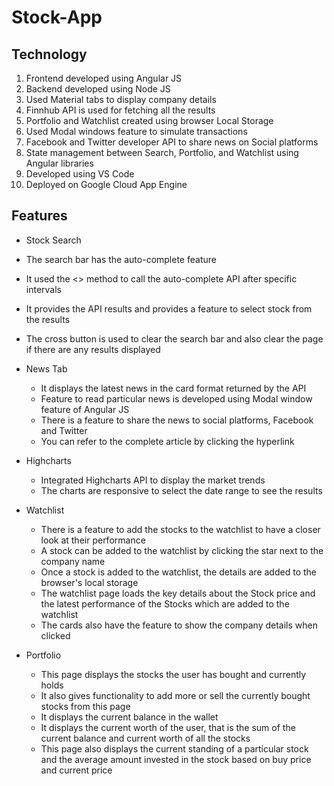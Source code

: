 # Stock-App

## Technology
1. Frontend developed using Angular JS
2. Backend developed using Node JS
3. Used Material tabs to display company details
4. Finnhub API is used for fetching all the results
5. Portfolio and Watchlist created using browser Local Storage
6. Used Modal windows feature to simulate transactions
7. Facebook and Twitter developer API to share news on Social platforms
8. State management between Search, Portfolio, and Watchlist using Angular libraries
9. Developed using VS Code
10. Deployed on Google Cloud App Engine

## Features

-  Stock Search
  - The search bar has the auto-complete feature
  -  It used the <> method to call the auto-complete API after specific intervals
  -  It provides the API results and provides a feature to select stock from the results
  -  The cross button is used to clear the search bar and also clear the page if there are any results displayed
  
-   News Tab
    -   It displays the latest news in the card format returned by the API
    -   Feature to read particular news is developed using Modal window feature of Angular JS
    -   There is a feature to share the news to social platforms, Facebook and Twitter
    -   You can refer to the complete article by clicking the hyperlink
-   Highcharts
    -   Integrated Highcharts API to display the market trends
    -   The charts are responsive to select the date range to see the results
-   Watchlist
    -   There is a feature to add the stocks to the watchlist to have a closer look at their performance
    -   A stock can be added to the watchlist by clicking the star next to the company name
    -   Once a stock is added to the watchlist, the details are added to the browser's local storage
    -   The watchlist page loads the key details about the Stock price and the latest performance of the Stocks which are added to the watchlist
    -   The cards also have the feature to show the company details when clicked
-   Portfolio
    -   This page displays the stocks the user has bought and currently holds
    -   It also gives functionality to add more or sell the currently bought stocks from this page
    -   It displays the current balance in the wallet
    -   It displays the current worth of the user, that is the sum of the current balance and current worth of all the stocks
    -   This page also displays the current standing of a particular stock and the average amount invested in the stock based on buy price and current price
